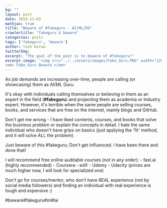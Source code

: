 ```yaml
---
bg: ""
layout: post
date: 2019-11-03
mathjax: true
title: "Beware of #fakeguru - AI/ML/DS"
crawlertitle: "fakeguru & beware"
categories: posts
tags: ['fakeguru', 'beware']
author: Yash Karwa
twitterImg: 
excerpt: "The goal of the post is to beware of #fakeguru!"
excerpt-image: '<img src="../../assets/images/Fake_Guru.PNG" width="125" alt="Fake Guru Beware" title="Fake Guru Beware">
<em> Fake Guru Beware </em>'
---
```


As job demands are increasing over-time, people are calling (or showcasing) them as AI/ML Guru. 

It's okay with individuals calling themselves or believing in them as an expert in the field (**#fakeguru**) and projecting them as academia or Industry expert. However, it's terrible when the same people are selling courses, books, and services that are free on the internet, mainly blogs and GitHub. 

Don't get me wrong - I have liked contents, courses, and books that solve the business problem or explain the concepts in detail. I hate the same individual who doesn't have grips on basics (just applying the 'fit' method, and it will solve ALL the problem).

Just beware of this #fakeguru; Don't get influenced. I have been there and done that!

I will recommend free online auditable courses  (not in any order):
     - fast.ai (highly recommended)
     - Coursera
     - edX
     - Udemy
     - Udacity (prices are much higher now, I will look for specialized one)


Don't go for courses/mentor, who don't have *REAL* experience (not by social media followers) and finding an individual with real experience is tough and expensive :)	  

#beware#fakeguru#ml#ai
	 

	 




